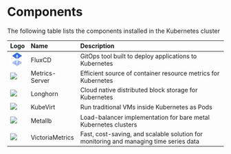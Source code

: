 # Components
The following table lists the components installed in the Kubernetes cluster

|Logo|Name|Description|
|:----|:----|:--------|
|[<img width="32" src="https://raw.githubusercontent.com/cncf/artwork/master/projects/flux/icon/color/flux-icon-color.svg">](https://fluxcd.io/)|FluxCD|GitOps tool built to deploy applications to Kubernetes|
|[<img width="32" src="https://avatars.githubusercontent.com/u/36015203?s=48&v=4">](https://github.com/kubernetes-sigs/metrics-server)|Metrics-Server| Efficient source of container resource metrics for Kubernetes |
|[<img width="32" src="https://longhorn.io/img/logos/longhorn-icon-black.png">](https://longhorn.io/)|Longhorn| Cloud native distributed block storage for Kubernetes |
|[<img width="32" src="https://avatars.githubusercontent.com/u/18700703?s=200&v=4">](https://kubevirt.io/)|KubeVirt| Run traditional VMs inside Kubernetes as Pods |
|[<img width="32" src="https://avatars.githubusercontent.com/u/60239468?s=48&v=4">](https://metallb.io/)|Metallb| Load-balancer implementation for bare metal Kubernetes clusters |
|[<img width="32" src="https://avatars.githubusercontent.com/u/43720803?s=48&v=4">](https://github.com/VictoriaMetrics/VictoriaMetrics)|VictoriaMetrics | Fast, cost-saving, and scalable solution for monitoring and managing time series data |
